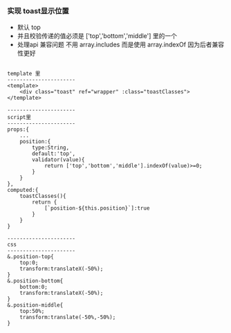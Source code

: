 ### 实现 toast显示位置

- 默认 top
- 并且校验传递的值必须是 ['top','bottom','middle'] 里的一个 
- 处理api 兼容问题 不用 array.includes 而是使用 array.indexOf 因为后者兼容性更好

```

template 里
----------------------
<template>
    <div class="toast" ref="wrapper" :class="toastClasses">
</template>

----------------------
script里
----------------------
props:{
    ...
    position:{
        type:String,
        default:'top',
        validator(value){
            return ['top','bottom','middle'].indexOf(value)>=0;
        }
    }
},
computed:{
    toastClasses(){
        return {
            [`position-${this.position}`]:true
        }
    }
}

----------------------
css
----------------------
&.position-top{
    top:0;
    transform:translateX(-50%);
}
&.position-bottom{
    bottom:0;
    transform:translateX(-50%);
}
&.position-middle{
    top:50%;
    transform:translate(-50%,-50%);
}
```